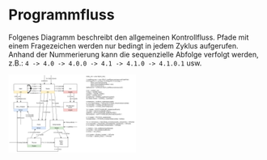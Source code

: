 # Programmfluss

Folgenes Diagramm beschreibt den allgemeinen Kontrollfluss. Pfade mit einem Fragezeichen werden nur bedingt in jedem Zyklus aufgerufen. Anhand der Nummerierung kann die sequenzielle Abfolge verfolgt werden, z.B.: `4 -> 4.0 -> 4.0.0 -> 4.1 -> 4.1.0 -> 4.1.0.1` usw.

[<img src="InterfaceDiagram.png" width="50%"/>](InterfaceDiagram.png)
<p style="font-size:0px">@image latex InterfaceDiagram.png Programmfluss</p>